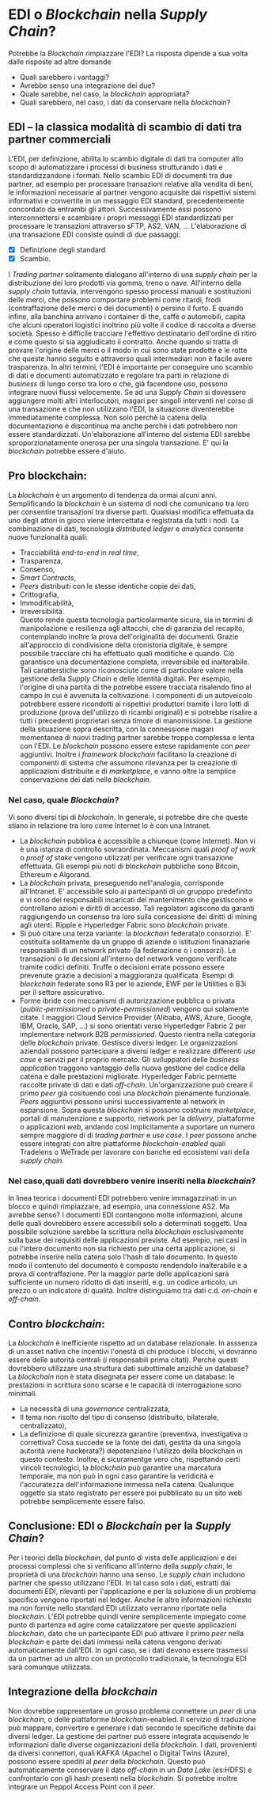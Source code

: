 # EDI o *Blockchain* nella *Supply Chain*? #
Potrebbe la *Blockchain* rimpiazzare l'EDI?
La risposta dipende a sua volta dalle risposte ad altre domande
- Quali sarebbero i vantaggi?
- Avrebbe senso una integrazione dei due?
- Quale sarebbe, nel caso, la *blockchain* appropriata?
- Quali sarebbero, nel caso, i dati da conservare nella *blockchain*?

## EDI – la classica modalità di scambio di dati tra partner commerciali ##
L'EDI, per definizione, abilita lo scambio digitale di dati tra computer allo scopo di automatizzare i processi di business strutturando i dati e standardizzandone i formati.
Nello scambio EDI di documenti tra due partner, ad esempio per processare transazioni relative alla vendita di beni, le informazioni necessarie al partner vengono acquisite dai rispettivi sistemi informativi e convertite in un messaggio EDI standard, precedentemente concordato da entrambi gli attori. Successivamente essi possono interconnettersi e scambiare i propri messaggi EDI standardizzati per processare le transazioni attraverso sFTP, AS2, VAN, ...
L'elaborazione di una transazione EDI consiste quindi di due passaggi:
- [x] Definizione degli standard
- [x] Scambio.

I *Trading partner* solitamente dialogano all'interno di una *supply chain* per la distribuzione dei loro prodotti via gomma, treno o nave. All'interno della *supply chain* tuttavia, intervengono spesso processi manuali e sostituzioni delle merci, che possono comportare problemi come ritardi, frodi (contraffazione delle merci o dei documenti) o persino il furto.
E quando infine, alla banchina arrivano i container di the, caffè o automobili, capita che alcuni operatori logistici inoltrino più volte il codice di raccolta a diverse società. Spesso è difficile tracciare l'effettivo destinatario dell'ordine di ritiro e come questo si sia aggiudicato il contratto. Anche quando si tratta di provare l'origine delle merci o il modo in cui sono state prodotte e le rotte che queste hanno seguito e attraverso quali intermediari non è facile avere trasparenza.
In altri termini, l'EDI è importante per conseguire uno scambio di dati e documenti automatizzato e regolare tra parti in relazione di *business* di lungo corso tra loro o che, già facendone uso, possono integrare nuovi flussi velocemente. Se ad una *Supply Chain* si dovessero aggiungere molti altri interlocutori, magari per singoli interventi nel corso di una transazione e che non utilizzano l'EDI, la situazione diventerebbe immediatamente complessa. Non solo perchè la catena della documentazione è discontinua ma anche perchè i dati potrebbero non essere standardizzati. Un'elaborazione all'interno del sistema EDI sarebbe sproporzionatamente onerosa per una singola transazione.
E' qui la *blockchain* potrebbe essere d'aiuto.

## Pro blockchain: ##
La *blockchain* è un argomento di tendenza da ormai alcuni anni. Semplificando la *blockchain* è un sistema di nodi che comunicano tra loro per consentire transazioni tra diverse parti. Qualsiasi modifica effettuata da uno degli attori in gioco viene intercettata e registrata da tutti i nodi. La combinazione di dati, tecnologia *distributed ledger* e *analytics* consente nuove funzionalità quali:
- Tracciabilità *end-to-end* in *real time*,
- Trasparenza,
- Consenso,
- *Smart Contracts*,
- *Peers* distribuiti con le stesse identiche copie dei dati,
- Crittografia,
- Immodificabilità,
- Irreversibilità.  
Questo rende questa tecnologia particolarmente sicura, sia in termini di manipolazione e resilienza agli attacchi, che di garanzia del recapito, contemplando inoltre la prova dell'originalità dei documenti.
Grazie all'approccio di condivisione della cronistoria digitale, è sempre possibile tracciare chi ha effettuato quali modifiche e quando. Ciò garantisce una documentazione completa, irreversibile ed inalterabile. Tali caratterstiche sono riconosciute come di particolare valore nella gestione della *Supply Chain* e delle Identità digitali. Per esempio, l'origine di una partita di the potrebbe essere tracciata risalendo fino al campo in cui è avvenuta la coltivazione. I componenti di un autoveicolo potrebbere essere ricondotti ai rispettivi produttori tramite i loro lotti di produzione (prova dell'utilizzo di ricambi originali) e si potrebbe risalire a tutti i precedenti proprietari senza timore di manomissione.
La gestione della situazione sopra descritta, con la connessione magari momentanea di nuovi trading partner sarebbe troppo complessa e lenta con l'EDI. Le *blockchain* possono essere estese rapidamente con *peer* aggiuntivi. Inoltre i *framework blockchain* facilitano la creazione di componenti di sistema che assumono rilevanza per la creazione di applicazioni distribuite e di *marketplace*, e vanno oltre la semplice conservazione dei dati nelle *blockchain*.  

### Nel caso, quale *Blockchain*? ###
Vi sono diversi tipi di *blockchain*. In generale, si potrebbe dire che queste stiano in relazione tra loro come Internet lo è con una Intranet.
* La *blockchain* pubblica è accessibile a chiunque (come Internet). Non vi è una istanza di controllo sovraordinata. Meccanismi quali *proof of work* o *proof of stake* vengono utilizzati per verificare ogni transazione effettuata. Gli esempi più noti di *blockchain* pubbliche sono Bitcoin, Ethereum e Algorand.
* La *blockchain* privata, preseguendo nell'analogia, corrisponde all'Intranet. E' accessibile solo ai partecipanti di un grupppo predefinito e vi sono dei responsabili incaricati del mantenimento che gestiscono e controllano azioni e diritti di accesso. Tali regolatori agiscono da garanti raggiungendo un consenso tra loro sulla concessione dei diritti di mining agli utenti. Ripple e Hyperledger Fabric sono *blockchain* private.
* Si può citare una terza variante: la *blockchain* federata(o consorzio). E' costituita solitamente da un gruppo di aziende o istituzioni finanaziarie responsabili di un network privato (la federazione o i consorzi). Le transazioni o le decsioni all'interno del network vengono verificate tramite codici definiti. Truffe o decisioni errate possono essere prevenute grazie a decisioni a maggioranza qualificata. Esempi di *blockchain* federate sono R3 per le aziende, EWF per le Utilities o B3i per il settore assicurativo.
* Forme ibride con meccanismi di autorizzazione pubblica o privata (*public-permissioned* o *private-permissioned*) vengono qui solamente citate.
I maggiori Cloud Service Provider (Alibaba, AWS, Azure, Google, IBM, Oracle, SAP, ...) si sono orientati verso Hyperledger Fabric 2 per implementare network B2B *permissioned*. Questo rientra nella categoria delle *blockchain* private. Gestisce diversi ledger. Le organizzazioni aziendali possono partecipare a diversi ledger e realizzare differenti *use case* e servizi per il proprio mercato. Gli sviluppatori delle *business application* traggono vantaggio della nuova gestione del codice della catena e dalle prestazioni migliorate.
Hyperledger Fabric permette raccolte private di dati e dati *off-chain*. Un'organizzazione può creare il primo *peer* già cosituendo così una *blockchain* pienamente funzionale. *Peers* aggiuntivi possono unirsi successivamente al network in espansione. Sopra questa *blockchain* si possono costruire *marketplace*, portali di manutenzione e supporto, network per la *delivery*, piattaforme o applicazioni *web*, andando così implicitamente a suportare un numero sempre maggiore di di *trading partner* e *use case*. I *peer* possono anche essere integrati con altre piattaforme *blockchain-enabled* quali Tradelens o WeTrade per lavorare con banche ed ecosistemi vari della *supply chain*.

### Nel caso,quali dati dovrebbero venire inseriti nella *blockchain*? ###
In linea teorica i documenti EDI potrebbero venire immagazzinati in un blocco e quindi rimpiazzare, ad esempio, una connessione AS2. Ma avrebbe senso? I documenti EDI contengono molte informazioni, alcune delle quali dovrebbero essere accessibili solo a determinati soggetti. Una possibile soluzione sarebbe la scrittura nella *blockchain* esclusivamente sulla base dei requisiti delle applicazioni previste. Ad esempio, nei casi in cui l'intero documento non sia richiesto per una certa applicazione, si potrebbe inserire nella catena solo l'hash di tale documento. In questo modo il contenuto del documento è composto rendendolo inalterabile e a prova di contraffazione. Per la maggior parte delle applicazioni sarà sufficiente un numero ridotto di dati inseriti, e.g. un codice articolo, un prezzo o un indicatore di qualità.
Inoltre distinguiamo tra dati c.d. *on-chain* e *off-chain*.

## Contro *blockchain*: ##
La *blockchain* è inefficiente rispetto ad un database relazionale.
In asssenza di un asset nativo che incentivi l'onestà di chi produce i blocchi, vi dovranno essere delle autorità centrali (i responsabili prima citati). Perchè questi dovrebbero utilizzare una struttura dati subottimale anzichè un database? La *blockchain* non è stata disegnata per essere come un database: le prestazioni in scrittura sono scarse e le capacità di interrogazione sono minimali.
- La necessità di una *governance* centralizzata,
- Il tema non risolto del tipo di consenso (distribuito, bilaterale, centralizzato),
- La definizione di quale sicurezza garantire (preventiva, investigativa o correttiva? Cosa succede se la fonte dei dati, gestita da una singola autorità viene hackerata?)
depotenziano l'utilizzo della blockchain in questo contesto.
Inoltre, è sicuramentge vero che, rispettando certi vincoli tecnologici, la *blockchain* può garantire una marcatura temporale, ma non può in ogni caso garantire la veridicità e l'accuratezza dell'informazione immessa nella catena. Qualunque oggetto sia stato registrato per essere poi pubblicato su un sito web potrebbe semplicemente essere falso.

## Conclusione: EDI o *Blockchain* per la *Supply Chain*? ##
Per i teorici della *blockchain*, dal punto di vista delle applicazioni e dei processi complessi che si verificano all'interno della *supply chain*, le proprietà di una *blockchain* hanno una senso.
Le *supply chain* includono partner che spesso utilizzano l'EDI. In tal caso solo i dati, estratti dai documenti EDI, rilevanti per l'applicazione e per la soluzione di un problema specifico vengono riportati nel ledger. Anche le altre informazioni richieste ma non fornite nello standard EDI utilizzato verranno riportate nella *blockchain*.
L'EDI potrebbe quindi venire semplicemente impiegato come punto di partenza ed agire come catalizzatore per queste applicazioni *blockchain*, dato che un partecipante EDI può attivare il primo *peer* nella *blockchain* e parte dei dati immessi nella catena vengono derivati automaticamente dall'EDI. In ogni caso, se i dati devono essere trasmessi da un partner ad un altro con un protocollo tradizionale, la tecnologia EDI sarà comunque utilizzata.

## Integrazione della *blockchain* ##
Non dovrebbe rappresentare un grosso problema connettere un *peer* di una *blockchain*, o delle piattaforme *blockchain*-enabled.
Il servizio di traduzione può mappare, convertire e generare i dati secondo le specifiche definite dai diversi ledger.
La gestione dei partner può essere integrata acquisendo le informazioni dalle diverse organizzazioni della *blockchain*.
I dati, provenienti da diversi connettori, quali KAFKA (Apache) o Digital Twins (Azure), possono essere spediti al *peer* della *blockchain*. Questo può automaticamente conservare il dato *off-chain* in un *Data Lake* (es:HDFS) e confrontarlo con gli hash presenti nella *blockchain*.
Si potrebbe inoltre integrare un Peppol Access Point con il *peer*.
